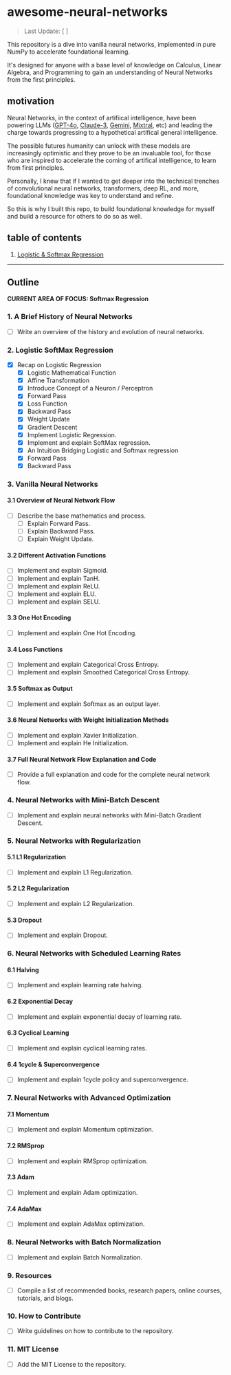 # awesome-neural-networks

> Last Update: [  ]

This repository is a dive into vanilla neural networks, implemented in pure NumPy to accelerate foundational learning.

It's designed for anyone with a base level of knowledge on Calculus, Linear Algebra, and Programming to gain an understanding of Neural Networks from the first principles.

## motivation

Neural Networks, in the context of artifiical intelligence, have been powering LLMs ([GPT-4o](https://openai.com/index/hello-gpt-4o/), [Claude-3](https://www.anthropic.com/news/claude-3-family), [Gemini](https://deepmind.google/technologies/gemini/), [Mixtral](https://mistral.ai/news/mixtral-of-experts/), etc) and leading the charge towards progressing to a hypothetical artifical general intelligence. 

The possible futures humanity can unlock with these models are increasingly optimistic and they prove to be an invaluable tool, for those who are inspired to accelerate the coming of artifical intelligence, to learn from first principles.

Personally, I knew that if I wanted to get deeper into the technical trenches of convolutional neural networks, transformers, deep RL, and more, foundational knowledge was key to understand and refine.

So this is why I built this repo, to build foundational knowledge for myself and build a resource for others to do so as well.

## table of contents

1. [Logistic & Softmax Regression](#softmax-regression)




---

## Outline

**CURRENT AREA OF FOCUS: Softmax Regression**

### 1. A Brief History of Neural Networks
- [ ] Write an overview of the history and evolution of neural networks.

### 2. Logistic SoftMax Regression
- [X] Recap on Logistic Regression
  - [X] Logistic Mathematical Function
  - [X] Affine Transformation
  - [X] Introduce Concept of a Neuron / Perceptron
  - [X] Forward Pass
  - [X] Loss Function
  - [X] Backward Pass
  - [X] Weight Update
  - [X] Gradient Descent
  - [X] Implement Logistic Regression.
  - [X] Implement and explain SoftMax regression.
  - [X] An Intuition Bridging Logistic and Softmax regression
  - [X] Forward Pass
  - [X] Backward Pass

### 3. Vanilla Neural Networks
#### 3.1 Overview of Neural Network Flow
- [ ] Describe the base mathematics and process.
  - [ ] Explain Forward Pass.
  - [ ] Explain Backward Pass.
  - [ ] Explain Weight Update.

#### 3.2 Different Activation Functions
- [ ] Implement and explain Sigmoid.
- [ ] Implement and explain TanH.
- [ ] Implement and explain ReLU.
- [ ] Implement and explain ELU.
- [ ] Implement and explain SELU.

#### 3.3 One Hot Encoding
- [ ] Implement and explain One Hot Encoding.

#### 3.4 Loss Functions
- [ ] Implement and explain Categorical Cross Entropy.
- [ ] Implement and explain Smoothed Categorical Cross Entropy.

#### 3.5 Softmax as Output
- [ ] Implement and explain Softmax as an output layer.

#### 3.6 Neural Networks with Weight Initialization Methods
- [ ] Implement and explain Xavier Initialization.
- [ ] Implement and explain He Initialization.

#### 3.7 Full Neural Network Flow Explanation and Code
- [ ] Provide a full explanation and code for the complete neural network flow.

### 4. Neural Networks with Mini-Batch Descent
- [ ] Implement and explain neural networks with Mini-Batch Gradient Descent.

### 5. Neural Networks with Regularization
#### 5.1 L1 Regularization
- [ ] Implement and explain L1 Regularization.

#### 5.2 L2 Regularization
- [ ] Implement and explain L2 Regularization.

#### 5.3 Dropout
- [ ] Implement and explain Dropout.

### 6. Neural Networks with Scheduled Learning Rates
#### 6.1 Halving
- [ ] Implement and explain learning rate halving.

#### 6.2 Exponential Decay
- [ ] Implement and explain exponential decay of learning rate.

#### 6.3 Cyclical Learning
- [ ] Implement and explain cyclical learning rates.

#### 6.4 1cycle & Superconvergence
- [ ] Implement and explain 1cycle policy and superconvergence.

### 7. Neural Networks with Advanced Optimization
#### 7.1 Momentum
- [ ] Implement and explain Momentum optimization.

#### 7.2 RMSprop
- [ ] Implement and explain RMSprop optimization.

#### 7.3 Adam
- [ ] Implement and explain Adam optimization.

#### 7.4 AdaMax
- [ ] Implement and explain AdaMax optimization.

### 8. Neural Networks with Batch Normalization
- [ ] Implement and explain Batch Normalization.

### 9. Resources
- [ ] Compile a list of recommended books, research papers, online courses, tutorials, and blogs.

### 10. How to Contribute
- [ ] Write guidelines on how to contribute to the repository.

### 11. MIT License
- [ ] Add the MIT License to the repository.
